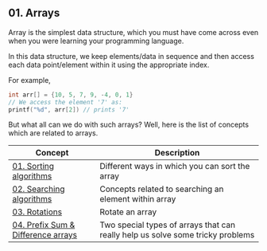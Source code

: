 ## 01. Arrays

Array is the simplest data structure, which you must have come across even when you were learning your programming language. 

In this data structure, we keep elements/data in sequence and then access each data point/element within it using the appropriate index. 

For example, 
```c++
int arr[] = {10, 5, 7, 9, -4, 0, 1}
// We access the element '7' as:
printf("%d", arr[2]) // prints '7'
```

But what all can we do with such arrays? Well, here is the list of concepts which are related to arrays.

| Concept | Description |
|---- |---- |
| [01. Sorting algorithms](./01_Sorting.md) | Different ways in which you can sort the array |
| [02. Searching algorithms](./02_Searching.md) | Concepts related to searching an element within array|
| [03. Rotations](./03_Rotations.md) | Rotate an array |
| [04. Prefix Sum & Difference arrays](./04_Prefix_sum_and_Diff.md) | Two special types of arrays that can really help us solve some tricky problems |